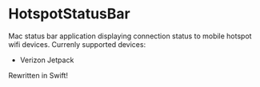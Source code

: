 HotspotStatusBar
=============

Mac status bar application displaying connection status to mobile hotspot wifi devices. Currenly supported devices:
 * Verizon Jetpack

Rewritten in Swift!
